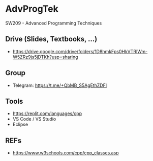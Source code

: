 # AdvProgTek
SW209 - Advanced Programming Techniques

## Drive (Slides, Textbooks, ...)
- https://drive.google.com/drive/folders/1D8hmkFps0HkVTRlWm-W5ZRz9js5jDTKh?usp=sharing  

## Group
- Telegram:  https://t.me/+QbMB_S5AgEthZDFl  

## Tools
- https://replit.com/languages/cpp
- VS Code / VS Studio
- Eclipse

## REFs
- https://www.w3schools.com/cpp/cpp_classes.asp  

